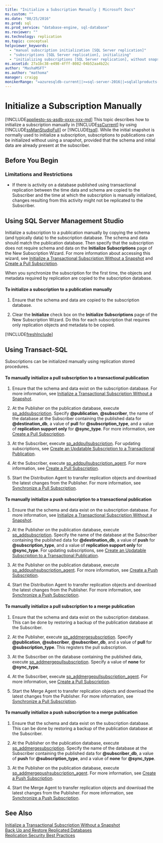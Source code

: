 ```yaml
---
title: "Initialize a Subscription Manually | Microsoft Docs"
ms.custom: ""
ms.date: "08/25/2016"
ms.prod: sql
ms.prod_service: "database-engine, sql-database"
ms.reviewer: ""
ms.technology: replication
ms.topic: conceptual
helpviewer_keywords: 
  - "manual subscription initialization [SQL Server replication]"
  - "subscriptions [SQL Server replication], initializing"
  - "initializing subscriptions [SQL Server replication], without snapshots"
ms.assetid: 27a1bc38-e498-4fff-8082-04b52aa4b22c
author: "MashaMSFT"
ms.author: "mathoma"
manager: craigg
monikerRange: "=azuresqldb-current||>=sql-server-2016||=sqlallproducts-allversions||>=sql-server-linux-2017||=azuresqldb-mi-current"
---
```

# Initialize a Subscription Manually
[!INCLUDE[appliesto-ss-asdb-xxxx-xxx-md](../../includes/appliesto-ss-asdb-xxxx-xxx-md.md)]
  This topic describes how to initialize a subscription manually in [!INCLUDE[ssCurrent](../../includes/sscurrent-md.md)] by using [!INCLUDE[ssManStudioFull](../../includes/ssmanstudiofull-md.md)] or [!INCLUDE[tsql](../../includes/tsql-md.md)]. While the initial snapshot is normally used to initialize a subscription, subscriptions to publications can be initialized without using a snapshot, provided that the schema and initial data are already present at the subscriber.  
  

##  <a name="BeforeYouBegin"></a> Before You Begin  
  
###  <a name="Restrictions"></a> Limitations and Restrictions  
  
-   If there is activity on a database published using transactional replication between the time data and schema are copied to the Subscriber and the time at which the subscription is manually initialized, changes resulting from this activity might not be replicated to the Subscriber.  
  
##  <a name="SSMSProcedure"></a> Using SQL Server Management Studio  
 Initialize a subscription to a publication manually by copying the schema (and typically data) to the subscription database. The schema and data should match the publication database. Then specify that the subscription does not require schema and data on the **Initialize Subscriptions** page of the New Subscription Wizard. For more information about accessing this wizard, see [Initialize a Transactional Subscription Without a Snapshot](../../relational-databases/replication/initialize-a-transactional-subscription-without-a-snapshot.md) and [Create a Pull Subscription](../../relational-databases/replication/create-a-pull-subscription.md).  
  
 When you synchronize the subscription for the first time, the objects and metadata required by replication are copied to the subscription database.  
  
#### To initialize a subscription to a publication manually  
  
1.  Ensure that the schema and data are copied to the subscription database.  
  
2.  Clear the **Initialize** check box on the **Initialize Subscriptions** page of the New Subscription Wizard. Do this for each subscription that requires only replication objects and metadata to be copied.  

[!INCLUDE[freshInclude](../../includes/paragraph-content/fresh-note-steps-feedback.md)]

##  <a name="TsqlProcedure"></a> Using Transact-SQL  
 Subscriptions can be initialized manually using replication stored procedures.  
  
#### To manually initialize a pull subscription to a transactional publication  
  
1.  Ensure that the schema and data exist on the subscription database. For more information, see [Initialize a Transactional Subscription Without a Snapshot](../../relational-databases/replication/initialize-a-transactional-subscription-without-a-snapshot.md).  
  
2.  At the Publisher on the publication database, execute [sp_addsubscription](../../relational-databases/system-stored-procedures/sp-addsubscription-transact-sql.md). Specify **\@publication**, **\@subscriber**, the name of the database at the Subscriber containing the published data for **\@destination_db**, a value of **pull** for **\@subscription_type**, and a value of **replication support only** for **\@sync_type**. For more information, see [Create a Pull Subscription](../../relational-databases/replication/create-a-pull-subscription.md).  
  
3.  At the Subscriber, execute [sp_addpullsubscription](../../relational-databases/system-stored-procedures/sp-addpullsubscription-transact-sql.md). For updating subscriptions, see [Create an Updatable Subscription to a Transactional Publication](https://technet.microsoft.com/library/ms152769(v=sql.130).aspx).  
  
4.  At the Subscriber, execute [sp_addpullsubscription_agent](../../relational-databases/system-stored-procedures/sp-addpullsubscription-agent-transact-sql.md). For more information, see [Create a Pull Subscription](../../relational-databases/replication/create-a-pull-subscription.md).  
  
5.  Start the Distribution Agent to transfer replication objects and download the latest changes from the Publisher. For more information, see [Synchronize a Pull Subscription](../../relational-databases/replication/synchronize-a-pull-subscription.md).  
  
#### To manually initialize a push subscription to a transactional publication  
  
1.  Ensure that the schema and data exist on the subscription database. For more information, see [Initialize a Transactional Subscription Without a Snapshot](../../relational-databases/replication/initialize-a-transactional-subscription-without-a-snapshot.md).  
  
2.  At the Publisher on the publication database, execute [sp_addsubscription](../../relational-databases/system-stored-procedures/sp-addsubscription-transact-sql.md). Specify the name of the database at the Subscriber containing the published data for **\@destination_db**, a value of **push** for **\@subscription_type**, and a value of **replication support only** for **\@sync_type**. For updating subscriptions, see [Create an Updatable Subscription to a Transactional Publication](https://technet.microsoft.com/library/ms152769(v=sql.130).aspx).  
  
3.  At the Publisher on the publication database, execute [sp_addpushsubscription_agent](../../relational-databases/system-stored-procedures/sp-addpullsubscription-agent-transact-sql.md). For more information, see [Create a Push Subscription](../../relational-databases/replication/create-a-push-subscription.md).  
  
4.  Start the Distribution Agent to transfer replication objects and download the latest changes from the Publisher. For more information, see [Synchronize a Push Subscription](../../relational-databases/replication/synchronize-a-push-subscription.md).  
  
#### To manually initialize a pull subscription to a merge publication  
  
1.  Ensure that the schema and data exist on the subscription database. This can be done by restoring a backup of the publication database at the Subscriber.  
  
2.  At the Publisher, execute [sp_addmergesubscription](../../relational-databases/system-stored-procedures/sp-addmergesubscription-transact-sql.md). Specify **\@publication**, **\@subscriber**, **\@subscriber_db**, and a value of **pull** for **\@subscription_type**. This registers the pull subscription.  
  
3.  At the Subscriber on the database containing the published data, execute [sp_addmergepullsubscription](../../relational-databases/system-stored-procedures/sp-addmergepullsubscription-transact-sql.md). Specify a value of **none** for **\@sync_type**.  
  
4.  At the Subscriber, execute [sp_addmergepullsubscription_agent](../../relational-databases/system-stored-procedures/sp-addmergepullsubscription-agent-transact-sql.md). For more information, see [Create a Pull Subscription](../../relational-databases/replication/create-a-pull-subscription.md).  
  
5.  Start the Merge Agent to transfer replication objects and download the latest changes from the Publisher. For more information, see [Synchronize a Pull Subscription](../../relational-databases/replication/synchronize-a-pull-subscription.md).  
  
#### To manually initialize a push subscription to a merge publication  
  
1.  Ensure that the schema and data exist on the subscription database. This can be done by restoring a backup of the publication database at the Subscriber.  
  
2.  At the Publisher on the publication database, execute [sp_addmergesubscription](../../relational-databases/system-stored-procedures/sp-addmergesubscription-transact-sql.md). Specify the name of the database at the Subscriber containing the published data for **\@subscriber_db**, a value of **push** for **\@subscription_type**, and a value of **none** for **\@sync_type**.  
  
3.  At the Publisher on the publication database, execute [sp_addmergepushsubscription_agent](../../relational-databases/system-stored-procedures/sp-addmergepushsubscription-agent-transact-sql.md). For more information, see [Create a Push Subscription](../../relational-databases/replication/create-a-push-subscription.md).  
  
4.  Start the Merge Agent to transfer replication objects and download the latest changes from the Publisher. For more information, see [Synchronize a Push Subscription](../../relational-databases/replication/synchronize-a-push-subscription.md).  
  
## See Also  
 [Initialize a Transactional Subscription Without a Snapshot](../../relational-databases/replication/initialize-a-transactional-subscription-without-a-snapshot.md)   
 [Back Up and Restore Replicated Databases](../../relational-databases/replication/administration/back-up-and-restore-replicated-databases.md)   
 [Replication Security Best Practices](../../relational-databases/replication/security/replication-security-best-practices.md)  
  
  
